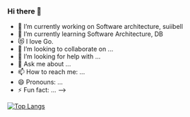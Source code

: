 ### Hi there 👋


- 🔭 I’m currently working on Software architecture, suiibell
- 🌱 I’m currently learning Software Architecture, DB
- 😻 I love Go.
- 👯 I’m looking to collaborate on ...
- 🤔 I’m looking for help with ...
- 💬 Ask me about ...
- 📫 How to reach me: ...
- 😄 Pronouns: ...
- ⚡ Fun fact: ...
-->

[![Top Langs](https://github-readme-stats.vercel.app/api/top-langs/?username=Kaikei-e&layout=compact&hide=javascript,html,css,scss,svelte,dockerfile)](https://github.com/anuraghazra/github-readme-stats)


